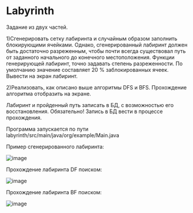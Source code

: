 # Labyrinth
Задание из двух частей.

1)Сгенерировать сетку лабиринта и случайным образом
заполнить блокирующими ячейками. Однако,
сгенерированный лабиринт должен быть достаточно
разреженным, чтобы почти всегда существовал путь от
заданного начального до конечного местоположения.
Функции генерирующей лабиринт, точно задавать степень
разреженности. По умолчанию значение составляет 20 %
заблокированных ячеек.
Вывести на экран лабиринт.

2)Реализовать, как описано выше алгоритмы DFS и BFS.
Прохождение алгоритма отобразить на экране.

Лабиринт и пройденный путь записать в БД, с
возможностью его восстановления. Обязательно! Запись в
БД вести в процессе прохождения.

Программа запускается по пути labyrinth/src/main/java/org/example/Main.java

Пример сгенерированного лабиринта:

![image](https://github.com/MonoMother/Labyrinth/assets/92880982/94c3c551-9e6a-45b6-ae62-fdb421e68a83)

Прохождение лабиринта DF поиском: 

![image](https://github.com/MonoMother/Labyrinth/assets/92880982/087dc995-bdb2-4305-bf67-e03e7e5ae44e)

Прохождение лабиринта BF поиском:

![image](https://github.com/MonoMother/Labyrinth/assets/92880982/182112d6-085a-4619-b9eb-fc75423c3e27)



